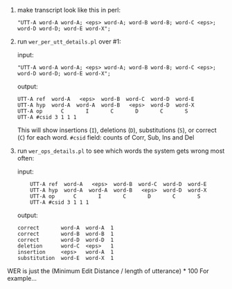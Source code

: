 1. make transcript look like this in perl:

    ```
    "UTT-A word-A word-A; <eps> word-A; word-B word-B; word-C <eps>; word-D word-D; word-E word-X";
    ```

2. run `wer_per_utt_details.pl` over #1:

    input:

    ```
    "UTT-A word-A word-A; <eps> word-A; word-B word-B; word-C <eps>; word-D word-D; word-E word-X";
    ```

    output:

    ```
    UTT-A ref  word-A   <eps>  word-B  word-C  word-D  word-E
    UTT-A hyp  word-A  word-A  word-B   <eps>  word-D  word-X
    UTT-A op      C       I       C       D       C       S
    UTT-A #csid 3 1 1 1
    ```

   This will show insertions (`I`), deletions (`D`), substitutions (`S`), or correct (`C`) for each word.
   `#csid` field: counts of Corr, Sub, Ins and Del

3. run `wer_ops_details.pl` to see which words the system gets wrong most often:

    input:

    ```
        UTT-A ref  word-A   <eps>  word-B  word-C  word-D  word-E
        UTT-A hyp  word-A  word-A  word-B   <eps>  word-D  word-X
        UTT-A op      C       I       C       D       C       S
        UTT-A #csid 3 1 1 1
    ```

    output:

    ```
    correct       word-A  word-A  1
    correct       word-B  word-B  1
    correct       word-D  word-D  1
    deletion      word-C  <eps>   1
    insertion     <eps>   word-A  1
    substitution  word-E  word-X  1
    ```

WER is just the (Minimum Edit Distance / length of utterance) * 100
For example...
